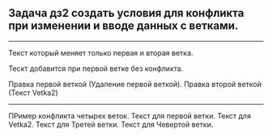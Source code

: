 ## Задача дз2 создать условия для конфликта при изменении и вводе данных с ветками.
___
Текст который меняет только первая и вторая ветка.

Тескт добавится при первой ветке без конфликта.

Правка первой веткой (Удаление первой веткой). Правка второй веткой (Текст Vetka2)
___

ПРимер конфликта четырех веток. Текст для первой ветки. Текст для Vetka2. Текст для Третей ветки. Текст для Чевертой ветки.

